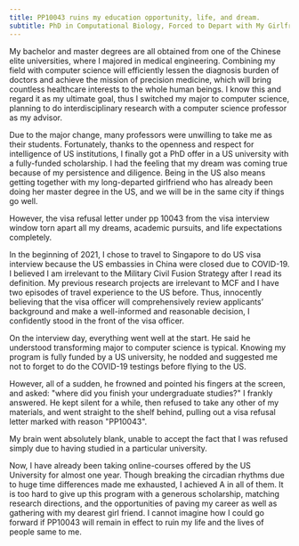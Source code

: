 ```yaml
---
title: PP10043 ruins my education opportunity, life, and dream.
subtitle: PhD in Computational Biology, Forced to Depart with My Girlfriend
---
```

My bachelor and master degrees are all obtained from one of the Chinese elite universities, where I majored in medical engineering. Combining my field with computer science will efficiently lessen the diagnosis burden of doctors and achieve the mission of precision medicine, which will bring countless healthcare interests to the whole human beings. I know this and regard it as my ultimate goal, thus I switched my major to computer science, planning to do interdisciplinary research with a computer science professor as my advisor. 

Due to the major change, many professors were unwilling to take me as their students. Fortunately, thanks to the openness and respect for intelligence of US institutions, I finally got a PhD offer in a US university with a fully-funded scholarship. I had the feeling that my dream was coming true because of my persistence and diligence. Being in the US also means getting together with my long-departed girlfriend who has already been doing her master degree in the US, and we will be in the same city if things go well. 

However, the visa refusal letter under pp 10043 from the visa interview window torn apart all my dreams, academic pursuits, and life expectations completely.

In the beginning of 2021, I chose to travel to Singapore to do US visa interview because the US embassies in China were closed due to COVID-19. I believed I am irrelevant to the Military Civil Fusion Strategy after I read its definition. My previous research projects are irrelevant to MCF and I have two episodes of travel experience to the US before. Thus, innocently believing that the visa officer will comprehensively review applicants’ background and make a well-informed and reasonable decision, I confidently stood in the front of the visa officer.

On the interview day, everything went well at the start. He said he understood transforming major to computer science is typical. Knowing my program is fully funded by a US university, he nodded and suggested me not to forget to do the COVID-19 testings before flying to the US. 

However, all of a sudden, he frowned and pointed his fingers at the screen, and asked: "where did you finish your undergraduate studies?" I frankly answered. He kept silent for a while, then refused to take any other of my materials, and went straight to the shelf behind, pulling out a visa refusal letter marked with reason "PP10043". 

My brain went absolutely blank, unable to accept the fact that I was refused simply due to having studied in a particular university.

Now, I have already been taking online-courses offered by the US University for almost one year. Though breaking the circadian rhythms due to huge time differences made me exhausted, I achieved A in all of them. It is too hard to give up this program with a generous scholarship, matching research directions, and the opportunities of paving my career as well as gathering with my dearest girl friend. I cannot imagine how I could go forward if PP10043 will remain in effect to ruin my life and the lives of people same to me.

